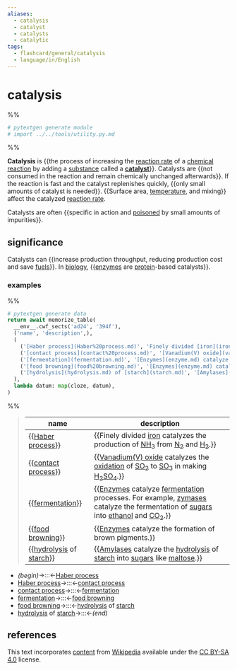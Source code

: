 ```yaml
---
aliases:
  - catalysis
  - catalyst
  - catalysts
  - catalytic
tags:
  - flashcard/general/catalysis
  - language/in/English
---
```


# catalysis

%%

```Python
# pytextgen generate module
# import ../../tools/utility.py.md
```

%%

__Catalysis__ is {{the process of increasing the [reaction rate](reaction%20rate.md) of a [chemical reaction](chemical%20reaction.md) by adding a [substance](chemical%20substance.md) called a __[catalyst](catalysis.md)__}}. Catalysts are {{not consumed in the reaction and remain chemically unchanged afterwards}}. If the reaction is fast and the catalyst replenishes quickly, {{only small amounts of catalyst is needed}}. {{Surface area, [temperature](temperature.md), and mixing}} affect the catalyzed [reaction rate](reaction%20rate.md). <!--SR:!2025-05-15,538,310!2024-05-18,206,290!2024-09-14,396,363!2024-05-21,102,303-->

Catalysts are often {{specific in action and [poisoned](catalyst%20poisoning.md) by small amounts of impurities}}. <!--SR:!2025-07-07,567,323-->

## significance

Catalysts can {{increase production throughput, reducing production cost and save [fuels](fuel.md)}}. In [biology](biology.md), {{[enzymes](enzyme.md) are [protein](protein.md)-based catalysts}}. <!--SR:!2024-07-12,132,230!2026-07-02,840,290-->

### examples

%%

```Python
# pytextgen generate data
return await memorize_table(
  __env__.cwf_sects('ad24', '394f'),
  ('name', 'description',),
  (
    ('[Haber process](Haber%20process.md)', 'Finely divided [iron](iron.md) catalyzes the production of [NH<sub>3</sub>](ammonia.md) from [N<sub>2</sub>](nitrogen.md) and [H<sub>2</sub>](hydrogen.md).',),
    ('[contact process](contact%20process.md)', '[Vanadium(V) oxide](vanadium(V)%20oxide.md) catalyzes the [oxidation](redox%20reaction.md) of [SO<sub>2</sub>](sulfur%20dioxide.md) to [SO<sub>3</sub>](sulfur%20trioxide.md) in making [H<sub>2</sub>SO<sub>4</sub>](sulfuric%20acid.md).',),
    ('[fermentation](fermentation.md)', '[Enzymes](enzyme.md) catalyze [fermentation](fermentation.md) processes. For example, [zymases](zymase.md) catalyze the fermentation of [sugars](sugar.md) into [ethanol](ethanol.md) and [CO<sub>2</sub>](carbon%20dioxide.md).',),
    ('[food browning](food%20browning.md)', '[Enzymes](enzyme.md) catalyze the formation of brown pigments.',),
    ('[hydrolysis](hydrolysis.md) of [starch](starch.md)', '[Amylases](amylase.md) catalyze the [hydrolysis](hydrolysis.md) of [starch](starch.md) into [sugars](sugar.md) like [maltose](maltose.md).',),
  ),
  lambda datum: map(cloze, datum),
)
```

%%

<!--pytextgen generate section="ad24"--><!-- The following content is generated at 2023-04-04T20:30:18.373062+08:00. Any edits will be overridden! -->

> | name | description |
> |-|-|
> | {{[Haber process](Haber%20process.md)}} | {{Finely divided [iron](iron.md) catalyzes the production of [NH<sub>3</sub>](ammonia.md) from [N<sub>2</sub>](nitrogen.md) and [H<sub>2</sub>](hydrogen.md).}} |
> | {{[contact process](contact%20process.md)}} | {{[Vanadium(V) oxide](vanadium(V)%20oxide.md) catalyzes the [oxidation](redox%20reaction.md) of [SO<sub>2</sub>](sulfur%20dioxide.md) to [SO<sub>3</sub>](sulfur%20trioxide.md) in making [H<sub>2</sub>SO<sub>4</sub>](sulfuric%20acid.md).}} |
> | {{[fermentation](fermentation.md)}} | {{[Enzymes](enzyme.md) catalyze [fermentation](fermentation.md) processes. For example, [zymases](zymase.md) catalyze the fermentation of [sugars](sugar.md) into [ethanol](ethanol.md) and [CO<sub>2</sub>](carbon%20dioxide.md).}} |
> | {{[food browning](food%20browning.md)}} | {{[Enzymes](enzyme.md) catalyze the formation of brown pigments.}} |
> | {{[hydrolysis](hydrolysis.md) of [starch](starch.md)}} | {{[Amylases](amylase.md) catalyze the [hydrolysis](hydrolysis.md) of [starch](starch.md) into [sugars](sugar.md) like [maltose](maltose.md).}} | <!--SR:!2024-05-24,322,330!2024-05-29,327,330!2024-05-26,324,330!2024-08-18,310,290!2024-05-28,326,330!2025-06-03,385,210!2024-05-18,316,330!2024-08-22,342,290!2024-05-22,320,330!2024-11-10,352,250-->

<!--/pytextgen-->

<!--pytextgen generate section="394f"--><!-- The following content is generated at 2024-01-04T20:17:51.442492+08:00. Any edits will be overridden! -->

- _(begin)_→:::←[Haber process](Haber%20process.md) <!--SR:!2024-05-30,328,330!2024-05-21,319,330-->
- [Haber process](Haber%20process.md)→:::←[contact process](contact%20process.md) <!--SR:!2025-01-09,475,310!2024-05-19,317,330-->
- [contact process](contact%20process.md)→:::←[fermentation](fermentation.md) <!--SR:!2024-05-27,325,330!2024-12-18,411,290-->
- [fermentation](fermentation.md)→:::←[food browning](food%20browning.md) <!--SR:!2024-05-20,318,330!2024-08-02,315,270-->
- [food browning](food%20browning.md)→:::←[hydrolysis](hydrolysis.md) of [starch](starch.md) <!--SR:!2024-05-23,321,330!2025-11-04,720,330-->
- [hydrolysis](hydrolysis.md) of [starch](starch.md)→:::←_(end)_ <!--SR:!2024-05-25,323,330!2024-07-08,113,250-->

<!--/pytextgen-->

## references

This text incorporates [content](https://en.wikipedia.org/wiki/catalysis) from [Wikipedia](Wikipedia.md) available under the [CC BY-SA 4.0](https://creativecommons.org/licenses/by-sa/4.0/) license.
